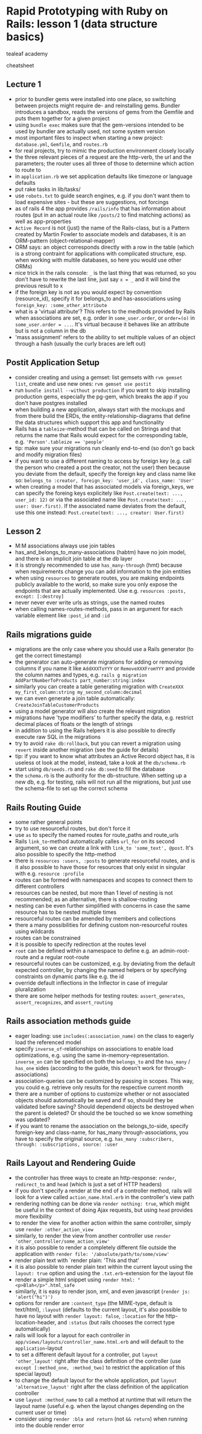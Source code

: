 # Rapid Prototyping with Ruby on Rails: lesson 1 (data structure basics)

tealeaf academy

cheatsheet

## Lecture 1

- prior to bundler gems were installed into one place, so switching between projects might require de- and reinstalling gems. Bundler introduces a sandbox, reads the versions of gems from the Gemfile and puts them together for a given project
- using `bundle exec` makes sure that the gem-versions intended to be used by bundler are actually used, not some system version
- most important files to inspect when starting a new project: `database.yml`, `Gemfile`, and `routes.rb`
- for real projects, try to mimic the production environment closely locally
- the three relevant pieces of a request are the http-verb, the url and the parameters; the router uses all three of those to determine which action to route to
- in `application.rb` we set application defaults like timezone or language defaults
- put rake tasks in lib/tasks/
- use `robots.txt` to guide search engines, e.g. if you don't want them to load expensive sites - but these are suggestions, not forcings
- as of rails 4 the app provides `/rails/info` that has information about routes (put in an actual route like `/posts/2` to find matching actions) as well as app-properties
- `Active Record` is not (just) the name of the Rails-class, but is a Pattern created by Martin Fowler to associate models and databases, it is an ORM-pattern (object-relational-mapper)
- ORM says: an object corresponds directly with a row in the table (which is a strong contraint for applications with complicated structure, esp. when working with multile databases, so here you would use other ORMs)
- nice trick in the rails console: `_` is the last thing that was returned, so you don't have to rewrite the last line, just say `x = _` and it will bind the previous result to x
- if the foreign key is not as you would expect by convention (resource_id), specify it for belongs_to and has-associations using `foreign_key: :some_other_attribute`
- what is a 'virtual attribute'? This refers to the medhods provided by Rails when associations are set, e.g. order in `some_user.order`, or `order=(o)` in `some_user.order = ...`. It's virtual because it behaves like an attribute but is not a column in the db
- 'mass assignment' refers to the ability to set multiple values of an object through a hash (usually the curly braces are left out)


## Postit Application Setup
- consider creating and using a gemset: list gemsets with `rvm gemset list`, create and use new ones: `rvm gemset use postit`
- run `bundle install --without production` if you want to skip installing production gems, especially the pg-gem, which breaks the app if you don't have postgres installed
- when building a new application, always start with the mockups and from there build the ERDs, the entity-relationship-diagrams that define the data structures which support this app and functionality
- Rails has a `tableize`-method that can be called on Strings and that returns the name that Rails would expect for the corresponding table, e.g. `'Person'.tableize == 'people'`
- tip: make sure your migrations run cleanly end-to-end (so don't go back and modify migration files)
- if you want to use a different naming to access by foreign key (e.g. call the person who created a post the creator, not the user) then because you deviate from the default, specify the foreign key and class name like so: `belongs_to :creator, foreign_key: 'user_id', class_name: 'User'`
- when creating a model that has associated models via foreign_keys, we can specify the foreing keys explicitely like `Post.create(text: ..., user_id: 12)` or via the associated name like `Post.create(text: ..., user: User.first)`. If the associated name deviates from the default, use this one instead: `Post.create(text: ..., creator: User.first)`


## Lesson 2
- M:M associations always use join tables
- has_and_belongs_to_many-associations (habtm) have no join model, and there is an implicit join table at the db layer
- it is strongly recommended to use `has_many-through` (hmt) because when requirements change you can add information to the join entities
- when using `resources` to generate routes, you are making endpoints publicly available to the world, so make sure you only expose the endpoints that are actually implemented. Use e.g. `resources :posts, except: [:destroy]`
- never never ever write urls as strings, use the named routes
- when calling names-routes-methods, pass in an argument for each variable element like `:post_id` and `:id`


## Rails migrations guide

- migrations are the only case where you should use a Rails generator (to get the correct timestamp)
- the generator can auto-generate migrations for adding or removing columns if you name it like `AddXXXToYYY` or `RemoveXXXFromYYY` and provide the column names and types, e.g. `rails g migration AddPartNumberToProducts part_number:string:index`
- similarly you can create a table generating migration with `CreateXXX my_first_column:string my_second_column:decimal`
- we can even generate a join table automatically: `CreateJoinTableCustomerProducts`
- using a model generator will also create the relevant migration
- migrations have 'type modifiers' to further specify the data, e.g. restrict decimal places of floats or the length of strings
- in addition to using the Rails helpers it is also possible to directly execute raw SQL in the migrations
- try to avoid `rake db:rollback`, but you can revert a migration using `revert` inside another migration (see the guide for details)
- tip: if you want to know what attributes an Active Record object has, it is useless ot look at the model, instead, take a look at the `db/schema.rb`
- start using `db/seeds.rb` and `rake db:seed` to fill the database
- the `schema.rb` is the authority for the db-structure. When setting up a new db, e.g. for testing, rails will not run all the migrations, but just use the schema-file to set up the correct schema


## Rails Routing Guide

- some rather general points
- try to use resourceful routes, but don't force it
- use `as` to specify the named routes for route_paths and route_urls
- Rails `link_to`-method automatically calles `url_for` on its second argument, so we can create a link with `link_to 'some_text', @post`. It's also possible to specify the http-method
- there is `resources :users, :posts` to generate resourceful routes, and is it also possible to have those for resources that only exist in singular with e.g. `resource :profile`
- routes can be formed with namespaces and scopes to connect them to different controllers
- resources can be nested, but more than 1 level of nesting is not recommended; as an alternative, there is shallow-routing
- nesting can be even further simplified with concerns in case the same resource has to be nested multiple times
- resourceful routes can be amended by members and collections
- there a many possibilities for defining custom non-resourceful routes using wildcards
- routes can be constrained
- it is possible to specify redirection at the routes level
- `root` can be defined within a namespace to define e.g. an admin-root-route and a regular root-route
- resourceful routes can be customized, e.g. by deviating from the default expected controller, by changing the named helpers or by specifying constraints on dynamic parts like e.g. the id
- override default inflections in the Inflector in case of irregular pluralization
- there are some helper methods for testing routes: `assert_generates`, `assert_recognizes`, and `assert_routing`


## Rails association methods guide

- eager loading: use `includes(:association_name)` on the class to eagerly load the referenced model
- specify `inverse_of`-relationships on associations to enable load optimizations, e.g. using the same in-memory-representation. `inverse_on` can be specified on both the `belongs_to` and the `has_many` / `has_one` sides (according to the guide, this doesn't work for through-associations)
- association-queries can be customized by passing in scopes. This way, you could e.g. retrieve only results for the respective current month
- there are a number of options to customize whether or not associated objects should automatically be saved and if so, should they be validated before saving? Should dependend objects be destroyed when the parent is deleted? Or should the be touched so we know something was updated?
- if you want to rename the association on the belongs_to-side, specify foreign-key and class-name, for has_many through-associations, you have to specify the original source, e.g. `has_many :subscribers, through: :subscriptions, source: :user`









## Rails Layout and Rendering Guide

- the controller has three ways to create an http-response: `render`, `redirect_to` and `head` (which is just a set of HTTP headers)
- if you don't specify a render at the end of a controller method, rails will look for a view called `action_name.html.erb` in the controller's view path
- rendering nothing can be done via `render nothing: true`, which might be useful in the context of doing Ajax requests, but using `head` provides more flexibility
- to render the view for another action within the same controller, simply use `render :other_action_view`
- similarly, to render the view from another controller use `render 'other_controller/some_action_view'`
- it is also possible to render a completely different file outside the application with `render file: '/absolute/path/to/some/view'`
- render plain text with `render plain: 'This and that'
- it is also possible to render plain text within the current layout using the `layout: true` option and using the `.txt.erb`-extension for the layout file
- render a simple html snippet using `render html: "<p>Blah</p>".html_safe`
- similarly, it is easy to render json, xml, and even javascript (`render js: 'alert("hi")')`
- options for render are `:content_type` (the MIME-type, default is text/html), `:layout` (defaults to the current layout, it's also possible to have no layout with `render layout: false`, `:location` for the http-location-header, and `:status` (but rails chooses the correct type automatically)
- rails will look for a layout for each controller in `app/views/layouts/controller_name.html.erb` and will default to the `application`-layout
- to set a different default layout for a controller, put `layout 'other_layout'` right after the class definition of the controller (use `except [:method_one, :method_two]` to restrict the application of this special layout)
- to change the default layout for the whole application, put `layout 'alternative_layout'` right after the class definition of the application controller
- use `layout :method_name` to call a method at runtime that will return the layout name (useful e.g. when the layout changes depending on the current user or time)
- consider using `render :bla and return` (not `&& return`) when running into the double render error


